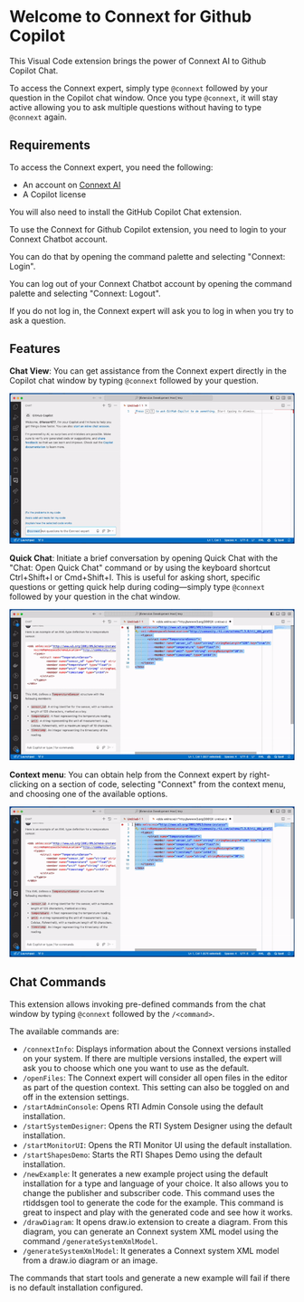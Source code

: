 # Welcome to Connext for Github Copilot

This Visual Code extension brings the power of 
Connext AI to Github Copilot Chat.

To access the Connext expert, simply type `@connext` followed by your 
question in the Copilot chat window. Once you type `@connext`, it will 
stay active allowing you to ask multiple questions without having to type 
`@connext` again.

## Requirements

To access the Connext expert, you need the following:

* An account on [Connext AI](https://chatbot.rti.com/)
* A Copilot license

You will also need to install the GitHub Copilot Chat extension.

To use the Connext for Github Copilot extension, you need to login to your 
Connext Chatbot account.

You can do that by opening the command palette and selecting "Connext: Login".

You can log out of your Connext Chatbot account by opening the command palette 
and selecting "Connext: Logout".

If you do not log in, the Connext expert will ask you to log in when you try to 
ask a question.

## Features

**Chat View**: You can get assistance from the Connext expert directly in the 
Copilot chat window by typing `@connext` followed by your question.

![Chat view](images/chat_view.gif)

**Quick Chat**: Initiate a brief conversation by opening Quick Chat with the 
"Chat: Open Quick Chat" command or by using the keyboard shortcut Ctrl+Shift+I 
or Cmd+Shift+I. This is useful for asking short, specific questions or getting 
quick help during coding—simply type `@connext` followed by your question in 
the chat window.

![Quick chat](images/quick_chat.gif)

**Context menu**: You can obtain help from the Connext expert by right-clicking 
on a section of code, selecting "Connext" from the context menu, and choosing 
one of the available options.

![Quick chat](images/context_menu.gif)

## Chat Commands

This extension allows invoking pre-defined commands from the chat window by 
typing `@connext` followed by the `/<command>`.

The available commands are:

* `/connextInfo`: Displays information about the Connext versions installed
    on your system. If there are multiple versions installed, the expert will
    ask you to choose which one you want to use as the default.
* `/openFiles`: The Connext expert will consider all open files in the editor
    as part of the question context. This setting can also be toggled on and off
    in the extension settings.
* `/startAdminConsole`: Opens RTI Admin Console using the default installation.
* `/startSystemDesigner`: Opens the RTI System Designer using the default
    installation.
* `/startMonitorUI`: Opens the RTI Monitor UI using the default installation.
* `/startShapesDemo`: Starts the RTI Shapes Demo using the default installation.
* `/newExample`: It generates a new example project using the default
    installation for a type and language of your choice. It also allows you
    to change the publisher and subscriber code. This command uses the rtiddsgen
    tool to generate the code for the example. This command is great to 
    inspect and play with the generated code and see how it works.
* `/drawDiagram`: It opens draw.io extension to create a diagram. From this 
    diagram, you can generate an Connext system XML model using the command
    `/generateSystemXmlModel`.
* `/generateSystemXmlModel`: It generates a Connext system XML model from a
    draw.io diagram or an image.

The commands that start tools and generate a new example will fail if there is 
no default installation configured.
